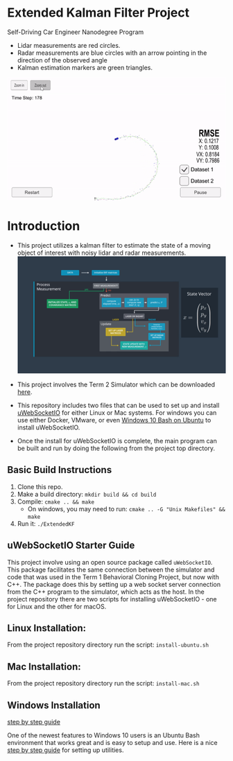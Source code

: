 # Extended Kalman Filter Project
Self-Driving Car Engineer Nanodegree Program

* Lidar measurements are red circles.
* Radar measurements are blue circles with an arrow pointing in the direction of the observed angle
* Kalman estimation markers are green triangles.

![](result.gif)

[image1]: ./algorithm.png "graph Image"
# Introduction

* This project utilizes a kalman filter to estimate the state of a moving object of interest with noisy lidar and radar measurements.
![alt text][image1]

* This project involves the Term 2 Simulator which can be downloaded [here](https://github.com/udacity/self-driving-car-sim/releases).

* This repository includes two files that can be used to set up and install [uWebSocketIO](https://github.com/uWebSockets/uWebSockets) for either Linux or Mac systems. For windows you can use either Docker, VMware, or even [Windows 10 Bash on Ubuntu](https://www.howtogeek.com/249966/how-to-install-and-use-the-linux-bash-shell-on-windows-10/) to install uWebSocketIO. 

* Once the install for uWebSocketIO is complete, the main program can be built and run by doing the following from the project top directory.

## Basic Build Instructions

1. Clone this repo.
2. Make a build directory: `mkdir build && cd build`
3. Compile: `cmake .. && make` 
   * On windows, you may need to run: `cmake .. -G "Unix Makefiles" && make`
4. Run it: `./ExtendedKF `

## uWebSocketIO Starter Guide
This project involve using an open source package called `uWebSocketIO`. This package facilitates the same connection between the simulator and code that was used in the Term 1 Behavioral Cloning Project, but now with C++. The package does this by setting up a web socket server connection from the C++ program to the simulator, which acts as the host. In the project repository there are two scripts for installing uWebSocketIO - one for Linux and the other for macOS.

## Linux Installation:
From the project repository directory run the script: `install-ubuntu.sh`

## Mac Installation:
From the project repository directory run the script: `install-mac.sh`

## Windows Installation
[step by step guide](https://medium.com/@fzubair/udacity-carnd-term2-visual-studio-2015-17-setup-cca602e0b1cd)

One of the newest features to Windows 10 users is an Ubuntu Bash environment that works great and is easy to setup and use. Here is a nice [step by step guide](https://www.howtogeek.com/249966/how-to-install-and-use-the-linux-bash-shell-on-windows-10/) for setting up utilities.

 
